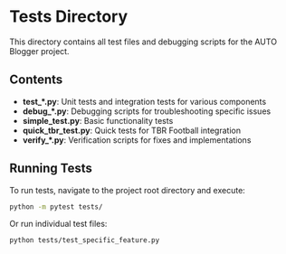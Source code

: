 # Tests Directory

This directory contains all test files and debugging scripts for the AUTO Blogger project.

## Contents

- **test_*.py**: Unit tests and integration tests for various components
- **debug_*.py**: Debugging scripts for troubleshooting specific issues
- **simple_test.py**: Basic functionality tests
- **quick_tbr_test.py**: Quick tests for TBR Football integration
- **verify_*.py**: Verification scripts for fixes and implementations

## Running Tests

To run tests, navigate to the project root directory and execute:

```bash
python -m pytest tests/
```

Or run individual test files:

```bash
python tests/test_specific_feature.py
```